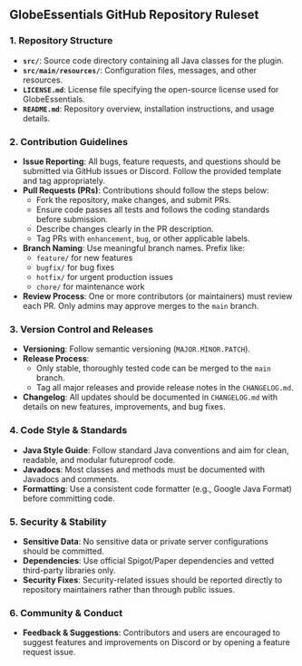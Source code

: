 ## GlobeEssentials GitHub Repository Ruleset

### 1. Repository Structure
- **`src/`**: Source code directory containing all Java classes for the plugin.
- **`src/main/resources/`**: Configuration files, messages, and other resources.
- **`LICENSE.md`**: License file specifying the open-source license used for GlobeEssentials.
- **`README.md`**: Repository overview, installation instructions, and usage details.

### 2. Contribution Guidelines
- **Issue Reporting**: All bugs, feature requests, and questions should be submitted via GitHub issues or Discord. Follow the provided template and tag appropriately.
- **Pull Requests (PRs)**: Contributions should follow the steps below:
  - Fork the repository, make changes, and submit PRs.
  - Ensure code passes all tests and follows the coding standards before submission.
  - Describe changes clearly in the PR description.
  - Tag PRs with `enhancement`, `bug`, or other applicable labels.
- **Branch Naming**: Use meaningful branch names. Prefix like:
  - `feature/` for new features
  - `bugfix/` for bug fixes
  - `hotfix/` for urgent production issues
  - `chore/` for maintenance work
- **Review Process**: One or more contributors (or maintainers) must review each PR. Only admins may approve merges to the `main` branch.

### 3. Version Control and Releases
- **Versioning**: Follow semantic versioning (`MAJOR.MINOR.PATCH`). 
- **Release Process**:
  - Only stable, thoroughly tested code can be merged to the `main` branch.
  - Tag all major releases and provide release notes in the `CHANGELOG.md`.
- **Changelog**: All updates should be documented in `CHANGELOG.md` with details on new features, improvements, and bug fixes.

### 4. Code Style & Standards
- **Java Style Guide**: Follow standard Java conventions and aim for clean, readable, and modular futureproof code.
- **Javadocs**: Most classes and methods must be documented with Javadocs and comments.
- **Formatting**: Use a consistent code formatter (e.g., Google Java Format) before committing code.

### 5. Security & Stability
- **Sensitive Data**: No sensitive data or private server configurations should be committed.
- **Dependencies**: Use official Spigot/Paper dependencies and vetted third-party libraries only.
- **Security Fixes**: Security-related issues should be reported directly to repository maintainers rather than through public issues.

### 6. Community & Conduct
- **Feedback & Suggestions**: Contributors and users are encouraged to suggest features and improvements on Discord or by opening a feature request issue.
